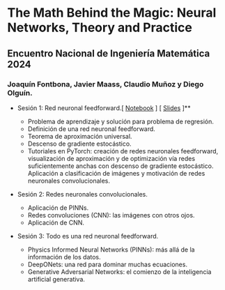 # The Math Behind the Magic: Neural Networks, Theory and Practice
## Encuentro Nacional de Ingeniería Matemática 2024
### **Joaquín Fontbona, Javier Maass, Claudio Muñoz y Diego Olguín.**

* Sesión 1: Red neuronal feedforward.[ [Notebook](https://colab.research.google.com/drive/111KBDu5xadyCN5pge4GbJYVnG5faweR_?usp=sharing) ] [ [Slides](https://colab.research.google.com/drive/111KBDu5xadyCN5pge4GbJYVnG5faweR_?usp=sharing) ]**
    - Problema de aprendizaje y solución para problema de regresión.
    - Definición de una red neuronal feedforward.
    - Teorema de aproximación universal.
    - Descenso de gradiente estocástico.
    - Tutoriales en PyTorch: creación de redes neuronales feedforward, visualización de aproximación y de optimización vía redes suficientemente anchas con descenso de gradiente estocástico. Aplicación a clasificación de imágenes y motivación de redes neuronales convolucionales.
 
* Sesión 2: Redes neuronales convolucionales.
    - Aplicación de PINNs.
    - Redes convoluciones (CNN): las imágenes con otros ojos.
    - Aplicación de CNN.
 
* Sesión 3: Todo es una red neuronal feedforward.
    - Physics Informed Neural Networks (PINNs): más allá de la información de los datos.
    - DeepONets: una red para dominar muchas ecuaciones.
    - Generative Adversarial Networks: el comienzo de la inteligencia artificial generativa.
